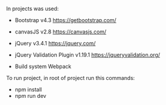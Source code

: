 In projects was used:
- Bootstrap v4.3
https://getbootstrap.com/

- canvasJS v2.8
https://canvasjs.com/

- jQuery v3.4.1
https://jquery.com/

- jQuery Validation Plugin v1.19.1
https://jqueryvalidation.org/

- Build system Webpack

To run project, in root of project run this commands:
- npm install
- npm run dev